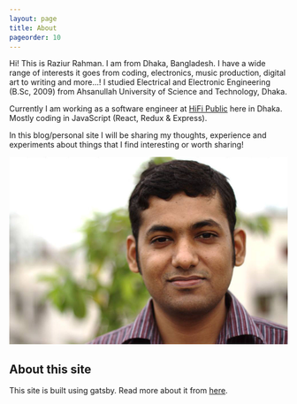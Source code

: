 ```yaml
---
layout: page
title: About
pageorder: 10
---
```


Hi! This is Raziur Rahman. I am from Dhaka, Bangladesh. I have a wide range of interests it goes from coding, electronics, music production, digital art to writing and more...! I studied Electrical and Electronic Engineering (B.Sc, 2009) from Ahsanullah University of Science and Technology, Dhaka.

Currently I am working as a software engineer at <a href="https://www.hifipublic.com" target="_blank">HiFi Public</a> here in Dhaka. Mostly coding in JavaScript (React, Redux & Express).

In this blog/personal site I will be sharing my thoughts, experience and experiments about things that I find interesting or worth sharing!

![Raziur Rahman photo](/images/about/razi-outdoor.jpg)


## About this site
This site is built using gatsby. Read more about it from [here]().
